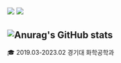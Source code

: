 <a href="https://mgutechlog.tistory.com/" target="_blanck"><img src="https://img.shields.io/badge/Tistory-e24a08?style=flat-square&logo=tistory&logoColor=white"/></a>
<img src="https://img.shields.io/badge/austru00@gmail.com-30B980?style=flat-square&logo=gmail&logoColor=white"/>
---
![Anurag's GitHub stats](https://github-readme-stats.vercel.app/api?username=austru00&show_icons=true&theme=radical)
---
🎓 2019.03-2023.02 경기대 화학공학과

